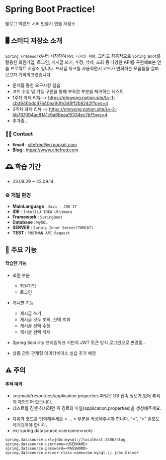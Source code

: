 # Spring Boot Practice!
블로그 백엔드 서버 만들기 연습 저장소

## 🖥️ 스터디 저장소 소개
`Spring Framework`부터 시작하여 `MVC 디자인 패턴`, 그리고 최종적으로 `Spring Boot`를 활용한 회원가입, 로그인, 게시글 쓰기, 수정, 삭제, 조회 등 다양한 API를 구현해보는 연습 프로젝트 저장소 입니다. 프레임 워크를 사용하면서 코드가 변화하는 모습들을 살펴보고자 기록하고있습니다.
* 문제를 통한 요구사항 실습
* 코드 수정 및 기능 구현을 통해 부족한 부분을 체크하는 테스트
* 1주차 과제 리뷰 -> https://ohnyong.notion.site/Lv-1-cbd646bdc47a40ea90fe348ff2b8242f?pvs=4
* 2주차 과제 리뷰 -> https://ohnyong.notion.site/Lv-2-bb787094ac8141c9a88eaa15334ec7bf?pvs=4
* 추가중..

### 👋🏻 Contact
- **Email** : citefred@yzpocket.com
- **Blog** : https://www.citefred.com

## 🕰️ 학습 기간
* 23.08.29 ~ 23.09.14

### ⚙️ 개발 환경
- **MainLanguage** : `Java - JDK 17`
- **IDE** : `IntelliJ IDEA Ultimate`
- **Framework** : `SpringBoot`
- **Database** : `MySQL`
- **SERVER** : `Spring Inner Server(TOMCAT)` 
- **TEST** : `POSTMAN API Request`

## 📌 주요 기능
#### 학습한 기능
* 회원 부분
    - 회원가입
    - 로그인

* 게시판 기능
    - 게시글 쓰기
    - 게시글 모두 조회, 선택 조회
    - 게시글 선택 수정
    - 게시글 선택 삭제

* Spring Security 프레임워크 기반의 JWT 토큰 방식 로그인으로 변경중..
* 상품 관련 관계형 데이터베이스 실습 추가 예정

## ⚠️ 주의
#### 추적 예외
* src/main/resources/application.properties 파일은 DB 접속 정보가 있어 추적이 제외되어 있습니다.
* 테스트를 진행 하시려면 위 경로와 파일(application.properties)을 생성해주세요.
- 다음과 코드를 입력해주세요 < ... > 부분을 작성해주셔야 합니다. "<", ">" 괄호도 제거되어야 합니다.
- ex) spring.datasource.username=roots
```
spring.datasource.url=jdbc:mysql://localhost:3306/blog
spring.datasource.username=<USERNAME>
spring.datasource.password=<PASSWORD>
spring.datasource.driver-class-name=com.mysql.cj.jdbc.Driver
```
